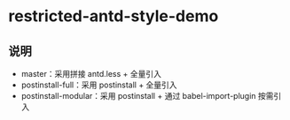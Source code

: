 # restricted-antd-style-demo

## 说明

- master：采用拼接 antd.less + 全量引入
- postinstall-full：采用 postinstall + 全量引入
- postinstall-modular：采用 postinstall + 通过 babel-import-plugin 按需引入
